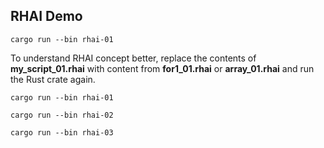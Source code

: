 ## RHAI Demo

```
cargo run --bin rhai-01
```

To understand RHAI concept better, replace the contents of 
**my_script_01.rhai** with content from **for1_01.rhai** or **array_01.rhai** 
and run the Rust crate again.

```
cargo run --bin rhai-01
```

```
cargo run --bin rhai-02

cargo run --bin rhai-03
```



